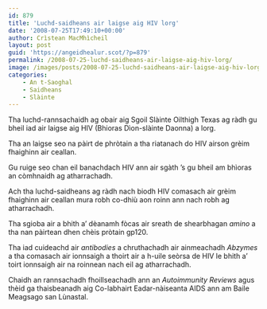 ```yaml
---
id: 879
title: 'Luchd-saidheans air laigse aig HIV lorg'
date: '2008-07-25T17:49:10+00:00'
author: Crìstean MacMhìcheil
layout: post
guid: 'https://angeidhealur.scot/?p=879'
permalink: /2008-07-25-luchd-saidheans-air-laigse-aig-hiv-lorg/
image: /images/posts/2008-07-25-luchd-saidheans-air-laigse-aig-hiv-lorg.webp
categories:
    - An t-Saoghal
    - Saidheans
    - Slàinte
---
```


Tha luchd-rannsachaidh ag obair aig Sgoil Slàinte Oilthigh Texas ag ràdh gu bheil iad air laigse aig HIV (Bhioras Dìon-slàinte Daonna) a lorg.

Tha an laigse seo na pàirt de phròtain a tha riatanach do HIV airson grèim fhaighinn air ceallan.

Gu ruige seo chan eil banachdach HIV ann air sgàth ’s gu bheil am bhìoras an còmhnaidh ag atharrachadh.

Ach tha luchd-saidheans ag ràdh nach biodh HIV comasach air grèim fhaighinn air ceallan mura robh co-dhiù aon roinn ann nach robh ag atharrachadh.

Tha sgioba air a bhith a’ dèanamh fòcas air sreath de shearbhagan *amino* a tha nan pàirtean dhen chèis pròtain gp120.

Tha iad cuideachd air *antibodies* a chruthachadh air ainmeachadh *Abzymes* a tha comasach air ionnsaigh a thoirt air a h-uile seòrsa de HIV le bhith a’ toirt ionnsaigh air na roinnean nach eil ag atharrachadh.

Chaidh an rannsachadh fhoillseachadh ann an *Autoimmunity Reviews* agus thèid ga thaisbeanadh aig Co-labhairt Eadar-nàiseanta AIDS ann am Baile Meagsago san Lùnastal.
